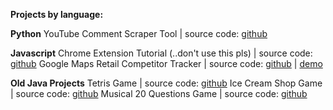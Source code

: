 __Projects by language:__

__Python__
YouTube Comment Scraper Tool | source code: [github](https://github.com/selenacardona113/CampaignSentiments)

__Javascript__
Chrome Extension Tutorial (..don't use this pls) | source code: [github](https://github.com/selenacardona113/trip-extension)
Google Maps Retail Competitor Tracker | source code: [github](https://github.com/selenacardona113/GoogleMapApplication) | [demo](http://cssdeck.com/labs/full/s66db8vx)


__Old Java Projects__
Tetris Game | source code: [github](https://github.com/selenacardona113/Tetris-Game)
Ice Cream Shop Game | source code: [github](https://github.com/selenacardona113/IceCreamShop)
Musical 20 Questions Game | source code: [github](https://github.com/selenacardona113/Musical20Questions)









